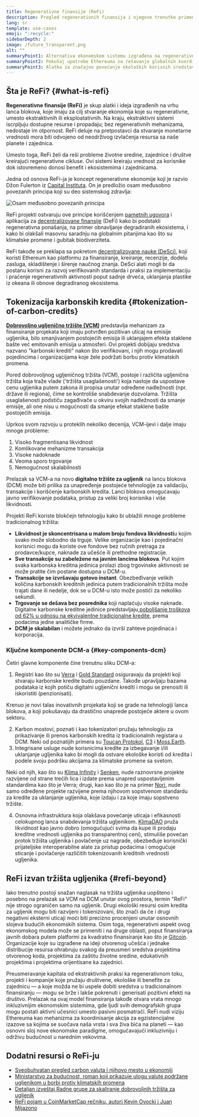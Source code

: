 ```yaml
---
title: Regenerativne finansije (ReFi)
description: Pregled regenerativnih finansija i njegove trenutke primene.
lang: sr
template: use-cases
emoji: ":recycle:"
sidebarDepth: 2
image: /future_transparent.png
alt: ""
summaryPoint1: Alternativa ekonomskom sistemu izgrađena na regenerativnim principima
summaryPoint2: Pokušaj upotrebe Ethereuma za rešavanje globalnih koordinacionih kriza kao što su klimatske promene
summaryPoint3: Alatka za značajno povećanje ekoloških korisnih sredstava poput verifikovanih kreditnih bodova za smanjenje emisije ugljenika
---
```


## Šta je ReFi? {#what-is-refi}

**Regenerativne finansije (ReFi)** je skup alatki i ideja izgrađenih na vrhu lanca blokova, koje imaju za cilj stvaranje ekonomija koje su regenerativne, umesto ekstraktivnih ili eksploatativnih. Na kraju, ekstraktivni sistemi iscrpljuju dostupne resurse i propadaju; bez regenerativnih mehanizama, nedostaje im otpornost. ReFi deluje na pretpostavci da stvaranje monetarne vrednosti mora biti odvojeno od neodrživog izvlačenja resursa sa naše planete i zajednica.

Umesto toga, ReFi želi da reši probleme životne sredine, zajednice i društve kreirajući regenerativne cikluse. Ovi sistemi kreiraju vrednost za korisnike dok istovremeno donosi benefit i ekosistemima i zajednicama.

Jedna od osnova ReFi-ja je koncept regenerativne ekonomije koji je razvio Džon Fulerton iz [Capital Instituta](https://capitalinstitute.org). On je predložio osam međusobno povezanih principa koji su deo sistemskog zdravlja:

![Osam međusobno povezanih principa](refi-regenerative-economy-diagram.png)

ReFi projekti ostvaruju ove principe korišćenjem [pametnih ugovora](/developers/docs/smart-contracts/) i aplikacija za [decentralizovane finansije](/defi/) (DeFi) kako bi podstakli regenerativna ponašanja, na primer obnavljanje degradiranih ekosistema, i kako bi olakšali masovnu saradnju na globalnim pitanjima kao što su klimatske promene i gubitak biodiverziteta.

ReFi takođe se preklapa sa pokretom [decentralizovane nauke (DeSci)](/desci/), koji koristi Ethereum kao platformu za finansiranje, kreiranje, recenzije, dodelu zasluga, skladištenje i širenje naučnog znanja. DeSci alati mogli bi da postanu korisni za razvoj verifikovanih standarda i praksi za implementaciju i praćenje regenerativnih aktivnosti poput sadnje drveća, uklanjanja plastike iz okeana ili obnove degradiranog ekosistema.

## Tokenizacija karbonskih kredita {#tokenization-of-carbon-credits}

**[Dobrovoljno ugljenično tržište (VCM)](https://climatefocus.com/so-what-voluntary-carbon-market-exactly/)** predstavlja mehanizam za finansiranje projekata koji imaju potvrđen pozitivan uticaj na emisije ugljenika, bilo smanjivanjem postojećih emisija ili uklanjajem efekta staklene bašte već emitovanih emisija u atmosferi. Ovi projekti dobijaju sredstva nazvano "karbonski krediti" nakon što verifikovani, i njih mogu prodavati pojedincima i organizacijama koje žele podržati borbu protiv klimatskih promena.

Pored dobrovoljnog ugljeničnog tržišta (VCM), postoje i različita ugljenična tržišta koja traže vlade ('tržišta usaglašenosti') koja nastoje da uspostave cenu ugljenika putem zakona ili propisa unutar određene nadležnosti (npr. države ili regiona), čime se kontroliše snabdevanje dozvolama. Tržišta usaglašenosti podstiču zagađivače u okviru svojih nadležnosti da smanje emisije, ali one nisu u mogućnosti da smanje efekat staklene bašte postojećih emisija.

Uprkos svom razvoju u proteklih nekoliko decenija, VCM-ijevi i dalje imaju mnoge probleme:

1. Visoko fragmentisana likvidnost
2. Komlikovane mehanizme transakcija
3. Visoke nadoknade
4. Veoma sporo trgovanje
5. Nemogućnost skalabilnosti

Prelazak sa VCM-a na novo **digitalno tržište za ugljenik** na lancu blokova (DCM) može biti prilika za unapređenje postojeće tehnologije za validaciju, transakcije i korišćenje karbonskih kredita. Lanci blokova omogućavaju javno verifikovanje podataka, pristup za veliki broj korisnika i više likvidnosti.

Projekti ReFi koriste blokčejn tehnologiju kako bi ublažili mnoge probleme tradicionalnog tržišta:

- **Likvidnost je skoncentrisana u malom broju fondova likvidnosti**u kojim svako može slobodno da trguje. Velike organizacije kao i pojedinačni korisnici mogu da koriste ove fondove bez ručnih pretraga za prodavce/kupce, naknade za učešće ili prethodne registracije.
- **Sve transakcije su zabeležene na javnim lancima blokova**. Put kojim svaka karbonska kreditna jedinica prolazi zbog trgovinske aktivnosti se može pratite čim postane dostupna u DCM-u.
- **Transakcije se izvršavaju gotovo instant**. Obezbeđivanje velikih količina karbonskih kreditnih jedinica putem tradicionalnih tržišta može trajati dane ili nedelje, dok se u DCM-u isto može postići za nekoliko sekundi.
- **Trgovanje se dešava bez posrednika** koji naplaćuju visoke naknade. Digitalne karbonske kreditne jedinice predstavljaju[ poboljšanje troškova od 62% u odnosu na ekvivalentne tradicionalne kredite,](https://www.klimadao.finance/blog/klimadao-analysis-of-the-base-carbon-tonne) prema podacima jedne analitičke firme.
- **DCM je skalabilan** i možete jednako da izvrši zahteve pojedinaca i korporacija.

### Ključne komponente DCM-a {#key-components-dcm}

Četiri glavne komponente čine trenutnu sliku DCM-a:

1. Registri kao što su [Verra](https://verra.org/project/vcs-program/registry-system/) i [ Gold Standard](https://www.goldstandard.org/) osiguravaju da projekti koji stvaraju karbonske kredite budu pouzdane. Takođe upravljaju bazama podataka iz kojih potiču digitalni ugljenični krediti i mogu se prenositi ili iskoristiti (penzionisati).

Krenuo je novi talas inovativnih projekata koji se grade na tehnologiji lanca blokova, a koji pokušavaju da drastično unaprede postojeće aktere u ovom sektoru.

2. Karbon mostovi, poznati i kao tokenizatori pružaju tehnologiju za prikazivanje ili prenos karbonskih kredita iz tradicionalnih registara u DCM. Neki od poznatijih primera su [Toucan Protokol](https://toucan.earth/), [C3](https://c3.app/) i [Moss.Earth](https://moss.earth/).
3. Integrisane usluge nude korisnicima kredite za izbegavanje i/ili uklanjanje ugljenika kako bi mogli da ostvare ekološke koristi od kredita i podele svoju podršku akcijama za klimatske promene sa svetom.

Neki od njih, kao što su [Klima Infinity](https://www.klimadao.finance/infinity) i [Senken](https://senken.io/), nude raznovrsne projekte razvijene od strane trećih lica i izdate prema unapred uspostavljenim standardima kao što je Verra; drugi, kao kao što je na primer [Nori](https://nori.com/), nude samo određene projekte razvijene prema njihovom sopstvenom standardu za kredite za uklanjanje ugljenika, koje izdaju i za koje imaju sopstveno tržište.

4. Osnovna infrastruktura koja olakšava povećanje uticaja i efikasnosti celokupnog lanca snabdevanja tržišta ugljenikom. [KlimaDAO](http://klimadao.finance/) pruža likvidnost kao javno dobro (omogućujući svima da kupe ili prodaju kreditne vrednosti ugljenika po transparentnoj ceni), stimuliše povećan protok tržišta ugljenika i povlačenje uz nagrade, obezbeđuje korisnički prijateljske interoperabilne alate za pristup podacima i omogućuje sticanje i povlačenje različitih tokenizovanih kreditnih vrednosti ugljenika.

## ReFi izvan tržišta ugljenika {#refi-beyond}

Iako trenutno postoji snažan naglasak na tržišta ugljenika uopšteno i posebno na prelazak sa VCM na DCM unutar ovog prostora, termin "ReFi" nije strogo ograničen samo na ugljenik. Drugi ekološki resursi osim kredita za ugljenik mogu biti razvijeni i tokenizovani, što znači da će i drugi negativni eksterni uticaji moći biti precizno procenjeni unutar osnovnih slojeva budućih ekonomskih sistema. Osim toga, regenerativni aspekt ovog ekonomskog modela može se primeniti i na druge oblasti, poput finansiranja javnih dobara putem platformi za kvadratno finansiranje kao što je [Gitcoin](https://gitcoin.co/). Organizacije koje su izgrađene na ideji otvorenog učešća i jednake distribucije resursa ohrabruju svakog da preusmeri sredstva projektima otvorenog koda, projektima za zaštitu životne sredine, edukativnih projektima i projektima orijentisane ka zajednici.

Preusmeravanje kapitala od ekstraktivnih praksi ka regenerativnom toku, projekti i kompanije koje pružaju društvene, ekološke ili benefite za zajednicu — a koje možda ne bi uspele dobiti sredstva u tradicionalnom finansiranju — mogu se brže i lakše pokrenuti i generisati pozitivni efekti na društvo. Prelazak na ovaj model finansiranja takođe otvara vrata mnogo inkluzivnijim ekonomskim sistemima, gde ljudi svih demografskih grupa mogu postati aktivni učesnici umesto pasivni posmatrači. ReFi nudi viziju Ethereuma kao mehanizma za koordinisanje akcija za egzistencijalne izazove sa kojima se suočava naša vrsta i sva živa bića na planeti — kao osnovni sloj nove ekonomske paradigme, omogućavajući inkluzivniju i održivu budućnost u narednim vekovima.

## Dodatni resursi o ReFi-ju

- [Sveobuhvatan pregled carbon valuta i njihovo mesto u ekonomiji](https://www.klimadao.finance/blog/the-vision-of-a-carbon-currency)
- [Ministarstvo za budućnost, roman koji prikazuje ulogu valute podržane ugljenikom u borbi protiv klimatskih promena](https://en.wikipedia.org/wiki/The_Ministry_for_the_Future)
- [Detaljan izveštaj Radne grupe za skaliranje dobrovoljnih tržišta za ugljenik](https://www.iif.com/Portals/1/Files/TSVCM_Report.pdf)
- [ReFi pojam u CoinMarketCap rečniku, autori Kevin Ovocki i Juan Mijazono](https://coinmarketcap.com/alexandria/glossary/regenerative-finance-refi)
